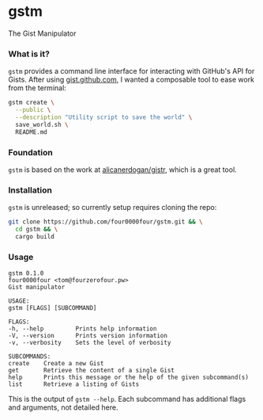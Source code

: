 # gstm

The Gist Manipulator

### What is it?

`gstm` provides a command line interface for interacting with GitHub's
API for Gists. After using [gist.github.com](https://gist.github.com),
I wanted a composable tool to ease work from the terminal: 

```bash
gstm create \
  --public \
  --description "Utility script to save the world" \
  save_world.sh \
  README.md
```

### Foundation

`gstm` is based on the work at [alicanerdogan/gistr](https://github.com/alicanerdogan/gistr),
which is a great tool. 

### Installation

`gstm` is unreleased; so currently setup requires cloning the repo:

```bash
git clone https://github.com/four0000four/gstm.git && \
  cd gstm && \
  cargo build
```

### Usage

```
gstm 0.1.0
four0000four <tom@fourzerofour.pw>
Gist manipulator

USAGE:
gstm [FLAGS] [SUBCOMMAND]

FLAGS:
-h, --help         Prints help information
-V, --version      Prints version information
-v, --verbosity    Sets the level of verbosity

SUBCOMMANDS:
create    Create a new Gist
get       Retrieve the content of a single Gist
help      Prints this message or the help of the given subcommand(s)
list      Retrieve a listing of Gists
```

This is the output of `gstm --help`. Each subcommand has additional
flags and arguments, not detailed here.
